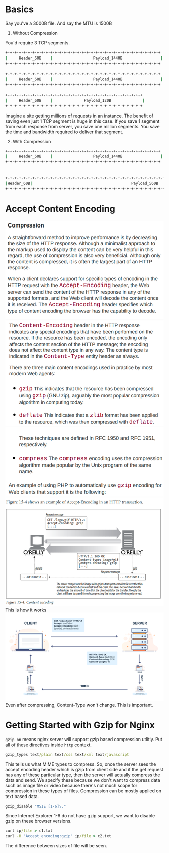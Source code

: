 # Basics
Say you've a 3000B file. And say the MTU is 1500B

1) Without Compression

You'd require 3 TCP segments.

```cmd
+-+-+-+-+-+-+-+-+-+-+-+-+-+-+-+-+-+-+-+-+-+-+-+-+-+-+-+-+-+-+-+-+-+-+
|     Header_60B    |                  Payload_1440B                 |
+-+-+-+-+-+-+-+-+-+-+-+-+-+-+-+-+-+-+-+-+-+-+-+-+-+-+-+-+-+-+-+-+-+-+

+-+-+-+-+-+-+-+-+-+-+-+-+-+-+-+-+-+-+-+-+-+-+-+-+-+-+-+-+-+-+-+-+-+-+
|     Header_60B    |                  Payload_1440B                 |
+-+-+-+-+-+-+-+-+-+-+-+-+-+-+-+-+-+-+-+-+-+-+-+-+-+-+-+-+-+-+-+-+-+-+

+-+-+-+-+-+-+-+-+-+-+-+-+-+-+-+-+-+-+-+-+-+-+-+-+-+-+-+-+-+-+
|     Header_60B    |              Payload_120B              |
+-+-+-+-+-+-+-+-+-+-+-+-+-+-+-+-+-+-+-+-+-+-+-+-+-+-+-+-+-+-+
```
Imagine a site getting millions of requests in an instance. The benefit of saving even just 1 TCP segment is huge in this case. If you save 1 segment from each response from server, you save one million segments. You save the time and bandwidth required to deliver that segment.

2) With Compression
```cmd
+-+-+-+-+-+-+-+-+-+-+-+-+-+-+-+-+-+-+-+-+-+-+-+-+-+-+-+-+-+-+-+-+-+-+
|     Header_60B    |                  Payload_1440B                 |
+-+-+-+-+-+-+-+-+-+-+-+-+-+-+-+-+-+-+-+-+-+-+-+-+-+-+-+-+-+-+-+-+-+-+


+-+-+-+-+-+-+-+-+-+-+-+-+-+-+-+-+-+-+-+-+-+-+-+-+-+-+-+-+-+-+-+-+-+-+-+-+-+-+-+-+-+-+-+-+-+-+-+-+-+-+-+-+-+-+-+
|Header_60B|                                            Payload_560B                                           |
+-+-+-+-+-+-+-+-+-+-+-+-+-+-+-+-+-+-+-+-+-+-+-+-+-+-+-+-+-+-+-+-+-+-+-+-+-+-+-+-+-+-+-+-+-+-+-+-+-+-+-+-+-+-+-+
```
# Accept Content Encoding
![36078a8b8d54c38eb25819adc55ee2c7.png](../_resources/36078a8b8d54c38eb25819adc55ee2c7.png)
![cda4e0b22ecc699646f6154bf17678af.png](../_resources/cda4e0b22ecc699646f6154bf17678af.png)
![a7ea81e91a459813b3ef7a2c316cf979.png](../_resources/a7ea81e91a459813b3ef7a2c316cf979.png)
![e934ea3a63e4f32917aa6b435c3a3bfc.png](../_resources/e934ea3a63e4f32917aa6b435c3a3bfc.png)
This is how it works
![a3ea474909cb674228b015304d4b0358.png](../_resources/a3ea474909cb674228b015304d4b0358.png)
Even after compressing, Content-Type won't change. This is important.

# Getting Started with Gzip for Nginx
`gzip on` means nginx server will support  gzip based compression utlitiy. 
Put all of these directives inside `http` context.
```cmd
gzip_types text/plain text/css text/xml text/javascript
```
This tells us what MIME types to compress. So, once the server sees the accept encoding header which is gzip from client side and if the get request has any of these particular type, then the server will actually compress the data and send.
We specify these because we don't want to compress data such as image file or video because there's not much scope for compression in these types of files. Compression can be mostly applied on text based data.

```cmd
gzip_disable "MSIE [1-6]\."
```
Since Internet Explorer 1-6 do not have gzip support, we want to disable gzip on these browser versions.

```cmd
curl ip/file > c1.txt
curl -H "Accept_encoding:gzip" ip/file > c2.txt
```
The difference between sizes of file will be seen.
